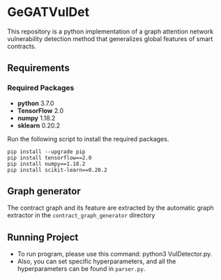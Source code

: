 # GeGATVulDet

This repository is a python implementation of a graph attention network vulnerability detection method that generalizes global features of smart contracts.

## Requirements

### Required Packages
* **python** 3.7.0
* **TensorFlow** 2.0
* **numpy** 1.18.2
* **sklearn** 0.20.2


Run the following script to install the required packages.
```shell
pip install --upgrade pip
pip install tensorflow==2.0
pip install numpy==1.18.2
pip install scikit-learn==0.20.2
```


## Graph generator
The contract graph and its feature are extracted by the automatic graph extractor in the `contract_graph_generator` directory 


## Running Project
* To run program, please use this command: python3 VulDetector.py.
* Also, you can set specific hyperparameters, and all the hyperparameters can be found in `parser.py`.
